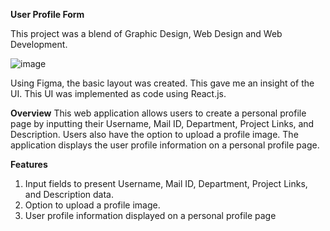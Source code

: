**User Profile Form**


This project was a blend of Graphic Design, Web Design and Web Development.

![image](https://github.com/user-attachments/assets/7b394a47-7d24-41d5-9ec7-49a97f39cd4a)

Using Figma, the basic layout was created. This gave me an insight of the UI. 
This UI was implemented as code using React.js.

**Overview**
This web application allows users to create a personal profile page by inputting their Username, Mail ID, Department, Project Links, and Description. 
Users also have the option to upload a profile image. The application displays the user profile information on a personal profile page.

**Features**
1. Input fields to present Username, Mail ID, Department, Project Links, and Description data.
2. Option to upload a profile image.
3. User profile information displayed on a personal profile page
